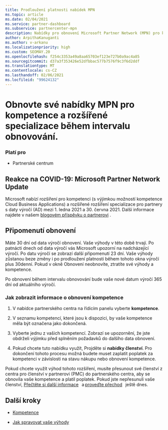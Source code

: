 ```yaml
---
title: Prodloužení platnosti nabídek MPN
ms.topic: article
ms.date: 02/04/2021
ms.service: partner-dashboard
ms.subservice: partnercenter-mpn
description: Nabídky pro obnovení Microsoft Partner Network (MPN) pro kompetence a rozšířené specializace – okno obnovení začíná výročí zakoupeného data a navíc jeden den.
author: ArpithaKanuganti
ms.author: v-arkanu
ms.localizationpriority: high
ms.custom: SEOMAY.20
ms.openlocfilehash: f254c3353a49a8aa65703ef123e727b0a9ac4a85
ms.sourcegitcommit: d37a3f353426e52dfbbac577b7576f9c3f6d2ddf
ms.translationtype: MT
ms.contentlocale: cs-CZ
ms.lasthandoff: 02/06/2021
ms.locfileid: "99624132"
---
```

# <a name="renew-your-mpn-offers-for-competencies-and-advanced-specializations-during-the-renewal-window"></a>Obnovte své nabídky MPN pro kompetence a rozšířené specializace během intervalu obnovování.

### <a name="applies-to"></a>Platí pro

- Partnerské centrum

## <a name="responding-to-covid-19-microsoft-partner-network-update"></a>Reakce na COVID-19: Microsoft Partner Network Update

Microsoft nabízí rozšíření pro kompetenci (s výjimkou možností kompetence Cloud Business Applications) a rozšířené rozšíření specializace pro partnery s daty výročí (AD) mezi 1. ledna 2021 a 30. června 2021. Další informace najdete v našem [blogovém příspěvku o partnerovi](https://blogs.partner.microsoft.com/mpn/responding-to-covid-19-microsoft-partner-network/) .

## <a name="renewal-reminders"></a>Připomenutí obnovení

Máte 30 dní od data výročí obnovení. Vaše výhody v této době trvají. Po patnácti dnech od data výročí vás Microsoft upozorní na nadcházející výročí. Po datu výročí se zobrazí další připomenutí 23 dní. Vaše výhody zůstanou beze změny i po prodloužení platnosti během tohoto okna výročí plus 30denní. Pokud v okně Obnovení neobnovíte, ztratíte své výhody a kompetence.

Po obnovení během intervalu obnovování bude vaše nové datum výročí 365 dní od aktuálního výročí.

### <a name="how-to-view-competency-renewal-information"></a>Jak zobrazit informace o obnovení kompetence

1. V nabídce partnerského centra na řídicím panelu vyberte **kompetence**.  

2. V seznamu kompetencí, které jsou k dispozici, by vaše kompetence měla být označena jako dokončená.  

3. Vyberte jednu z vašich kompetencí. Zobrazí se upozornění, že jste obdrželi výjimku před splněním požadavků do dalšího data obnovení.

4. Pokud chcete tuto nabídku využít, Projděte si **nabídky členství**. Pro dokončení tohoto procesu možná budete muset zaplatit poplatek za kompetenci v závislosti na stavu nákupu nebo obnovení kompetence.

Pokud chcete využít výhod tohoto rozšíření, musíte přesunout své členství z centra pro členství v partnerovi (PMC) do partnerského centra, aby se obnovila vaše kompetence a platil poplatek. Pokud jste nepřesunuli vaše členství, [Přečtěte si další informace](prepare-pmc-pc-migration.md)   a [proveďte přechod](https://partners.microsoft.com/partnerprogram/Welcome.aspx)   ještě dnes.  

## <a name="next-steps"></a>Další kroky

- [Kompetence](learn-about-competencies.md)

- [Jak spravovat vaše výhody](manage-your-partner-network-benefits.md)

